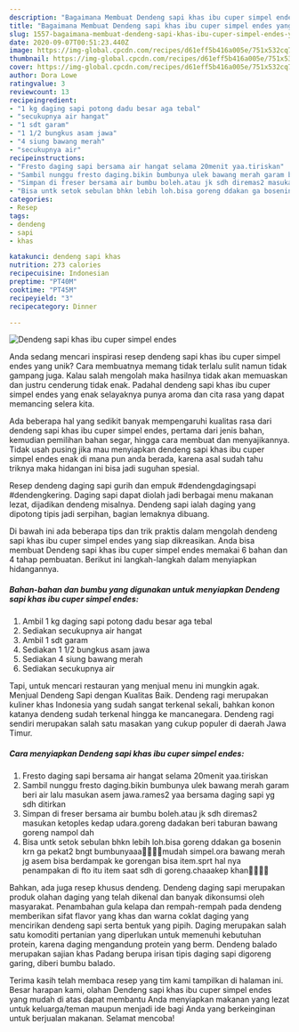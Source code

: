 ```yaml
---
description: "Bagaimana Membuat Dendeng sapi khas ibu cuper simpel endes yang Enak"
title: "Bagaimana Membuat Dendeng sapi khas ibu cuper simpel endes yang Enak"
slug: 1557-bagaimana-membuat-dendeng-sapi-khas-ibu-cuper-simpel-endes-yang-enak
date: 2020-09-07T00:51:23.440Z
image: https://img-global.cpcdn.com/recipes/d61eff5b416a005e/751x532cq70/dendeng-sapi-khas-ibu-cuper-simpel-endes-foto-resep-utama.jpg
thumbnail: https://img-global.cpcdn.com/recipes/d61eff5b416a005e/751x532cq70/dendeng-sapi-khas-ibu-cuper-simpel-endes-foto-resep-utama.jpg
cover: https://img-global.cpcdn.com/recipes/d61eff5b416a005e/751x532cq70/dendeng-sapi-khas-ibu-cuper-simpel-endes-foto-resep-utama.jpg
author: Dora Lowe
ratingvalue: 3
reviewcount: 13
recipeingredient:
- "1 kg daging sapi potong dadu besar aga tebal"
- "secukupnya air hangat"
- "1 sdt garam"
- "1 1/2 bungkus asam jawa"
- "4 siung bawang merah"
- "secukupnya air"
recipeinstructions:
- "Fresto daging sapi bersama air hangat selama 20menit yaa.tiriskan"
- "Sambil nunggu fresto daging.bikin bumbunya ulek bawang merah garam beri air lalu masukan asem jawa.rames2 yaa bersama daging sapi yg sdh ditirkan"
- "Simpan di freser bersama air bumbu boleh.atau jk sdh diremas2 masukan ketoples kedap udara.goreng dadakan beri taburan bawang goreng nampol dah"
- "Bisa untk setok sebulan bhkn lebih loh.bisa goreng ddakan ga bosenin krn ga pekat2 bngt bumbunyaaa🤗🤗🤗🤗mudah simpel.ora bawang merah jg asem bisa berdampak ke gorengan bisa item.sprt hal nya penampakan di fto itu item saat sdh di goreng.chaaakep khan🤗🤗🤗😍"
categories:
- Resep
tags:
- dendeng
- sapi
- khas

katakunci: dendeng sapi khas 
nutrition: 273 calories
recipecuisine: Indonesian
preptime: "PT40M"
cooktime: "PT45M"
recipeyield: "3"
recipecategory: Dinner

---
```



![Dendeng sapi khas ibu cuper simpel endes](https://img-global.cpcdn.com/recipes/d61eff5b416a005e/751x532cq70/dendeng-sapi-khas-ibu-cuper-simpel-endes-foto-resep-utama.jpg)

Anda sedang mencari inspirasi resep dendeng sapi khas ibu cuper simpel endes yang unik? Cara membuatnya memang tidak terlalu sulit namun tidak gampang juga. Kalau salah mengolah maka hasilnya tidak akan memuaskan dan justru cenderung tidak enak. Padahal dendeng sapi khas ibu cuper simpel endes yang enak selayaknya punya aroma dan cita rasa yang dapat memancing selera kita.

Ada beberapa hal yang sedikit banyak mempengaruhi kualitas rasa dari dendeng sapi khas ibu cuper simpel endes, pertama dari jenis bahan, kemudian pemilihan bahan segar, hingga cara membuat dan menyajikannya. Tidak usah pusing jika mau menyiapkan dendeng sapi khas ibu cuper simpel endes enak di mana pun anda berada, karena asal sudah tahu triknya maka hidangan ini bisa jadi suguhan spesial.

Resep dendeng daging sapi gurih dan empuk #dendengdagingsapi #dendengkering. Daging sapi dapat diolah jadi berbagai menu makanan lezat, dijadikan dendeng misalnya. Dendeng sapi ialah daging yang dipotong tipis jadi serpihan, bagian lemaknya dibuang.


Di bawah ini ada beberapa tips dan trik praktis dalam mengolah dendeng sapi khas ibu cuper simpel endes yang siap dikreasikan. Anda bisa membuat Dendeng sapi khas ibu cuper simpel endes memakai 6 bahan dan 4 tahap pembuatan. Berikut ini langkah-langkah dalam menyiapkan hidangannya.

<!--inarticleads1-->

##### Bahan-bahan dan bumbu yang digunakan untuk menyiapkan Dendeng sapi khas ibu cuper simpel endes:

1. Ambil 1 kg daging sapi potong dadu besar aga tebal
1. Sediakan secukupnya air hangat
1. Ambil 1 sdt garam
1. Sediakan 1 1/2 bungkus asam jawa
1. Sediakan 4 siung bawang merah
1. Sediakan secukupnya air


Tapi, untuk mencari restauran yang menjual menu ini mungkin agak. Menjual Dendeng Sapi dengan Kualitas Baik. Dendeng ragi merupakan kuliner khas Indonesia yang sudah sangat terkenal sekali, bahkan konon katanya dendeng sudah terkenal hingga ke mancanegara. Dendeng ragi sendiri merupakan salah satu masakan yang cukup populer di daerah Jawa Timur. 

<!--inarticleads2-->

##### Cara menyiapkan Dendeng sapi khas ibu cuper simpel endes:

1. Fresto daging sapi bersama air hangat selama 20menit yaa.tiriskan
1. Sambil nunggu fresto daging.bikin bumbunya ulek bawang merah garam beri air lalu masukan asem jawa.rames2 yaa bersama daging sapi yg sdh ditirkan
1. Simpan di freser bersama air bumbu boleh.atau jk sdh diremas2 masukan ketoples kedap udara.goreng dadakan beri taburan bawang goreng nampol dah
1. Bisa untk setok sebulan bhkn lebih loh.bisa goreng ddakan ga bosenin krn ga pekat2 bngt bumbunyaaa🤗🤗🤗🤗mudah simpel.ora bawang merah jg asem bisa berdampak ke gorengan bisa item.sprt hal nya penampakan di fto itu item saat sdh di goreng.chaaakep khan🤗🤗🤗😍


Bahkan, ada juga resep khusus dendeng. Dendeng daging sapi merupakan produk olahan daging yang telah dikenal dan banyak dikonsumsi oleh masyarakat. Penambahan gula kelapa dan rempah-rempah pada dendeng memberikan sifat flavor yang khas dan warna coklat daging yang mencirikan dendeng sapi serta bentuk yang pipih. Daging merupakan salah satu komoditi pertanian yang diperlukan untuk memenuhi kebutuhan protein, karena daging mengandung protein yang berm. Dendeng balado merupakan sajian khas Padang berupa irisan tipis daging sapi digoreng garing, diberi bumbu balado. 

Terima kasih telah membaca resep yang tim kami tampilkan di halaman ini. Besar harapan kami, olahan Dendeng sapi khas ibu cuper simpel endes yang mudah di atas dapat membantu Anda menyiapkan makanan yang lezat untuk keluarga/teman maupun menjadi ide bagi Anda yang berkeinginan untuk berjualan makanan. Selamat mencoba!
